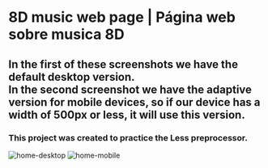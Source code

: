 # 8D music web page | Página web sobre musica 8D
<h2> In the first of these screenshots we have the default desktop version.<br>
In the second screenshot we have the adaptive version for mobile devices, so if our device has a width of 500px or less, it will use this version.</h2>
<h3>This project was created to practice the Less preprocessor.</h3>

![home-desktop](https://user-images.githubusercontent.com/107125191/185818529-f17f681c-8170-4e88-9fbe-6c1e5b43da4b.png)
![home-mobile](https://user-images.githubusercontent.com/107125191/185818531-41897649-d7cb-44a4-8bed-eebc3913dc79.png)
